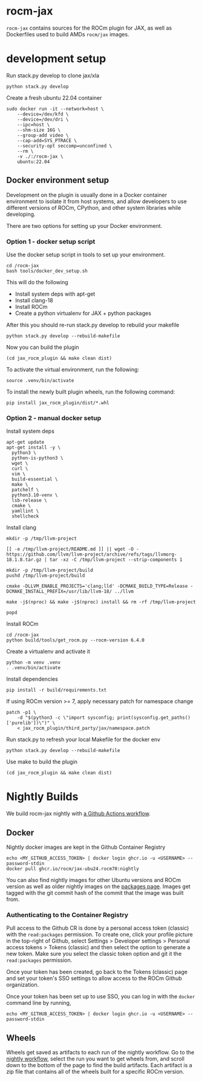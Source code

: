 # rocm-jax

`rocm-jax` contains sources for the ROCm plugin for JAX, as well as Dockerfiles used to build AMDs `rocm/jax` images.

# development setup

Run stack.py develop to clone jax/xla
```
python stack.py develop
```

Create a fresh ubuntu 22.04 container
```
sudo docker run -it --network=host \
    --device=/dev/kfd \
    --device=/dev/dri \
    --ipc=host \
    --shm-size 16G \
    --group-add video \
    --cap-add=SYS_PTRACE \
    --security-opt seccomp=unconfined \
    --rm \
    -v ./:/rocm-jax \
    ubuntu:22.04
```

## Docker environment setup

Development on the plugin is usually done in a Docker container environment
to isolate it from host systems, and allow developers to use different versions
of ROCm, CPython, and other system libraries while developing.

There are two options for setting up your Docker environment.

### Option 1 - docker setup script

Use the docker setup script in tools to set up your environment.

```
cd /rocm-jax
bash tools/docker_dev_setup.sh
```

This will do the following
  - Install system deps with apt-get
  - Install clang-18
  - Install ROCm
  - Create a python virtualenv for JAX + python packages


After this you should re-run stack.py develop to rebuild your makefile
```
python stack.py develop --rebuild-makefile
```

Now you can build the plugin
```
(cd jax_rocm_plugin && make clean dist)
```

To activate the virtual environment, run the following:
```
source .venv/bin/activate
```

To install the newly built plugin wheels, run the following command:
```
pip install jax_rocm_plugin/dist/*.whl
```


### Option 2 - manual docker setup

Install system deps
```
apt-get update
apt-get install -y \
  python3 \
  python-is-python3 \
  wget \
  curl \
  vim \
  build-essential \
  make \
  patchelf \
  python3.10-venv \
  lsb-release \
  cmake \
  yamllint \
  shellcheck
```

Install clang
```
mkdir -p /tmp/llvm-project

[[ -e /tmp/llvm-project/README.md ]] || wget -O - https://github.com/llvm/llvm-project/archive/refs/tags/llvmorg-18.1.8.tar.gz | tar -xz -C /tmp/llvm-project --strip-components 1

mkdir -p /tmp/llvm-project/build
pushd /tmp/llvm-project/build

cmake -DLLVM_ENABLE_PROJECTS='clang;lld' -DCMAKE_BUILD_TYPE=Release -DCMAKE_INSTALL_PREFIX=/usr/lib/llvm-18/ ../llvm

make -j$(nproc) && make -j$(nproc) install && rm -rf /tmp/llvm-project

popd
```

Install ROCm
```
cd /rocm-jax
python build/tools/get_rocm.py --rocm-version 6.4.0
```

Create a virtualenv and activate it
```
python -m venv .venv
. .venv/bin/activate
```

Install dependencies
```
pip install -r build/requirements.txt
```

If using ROCm version >= 7, apply necessary patch for namespace change
```
patch -p1 \
    -d "$(python3 -c \"import sysconfig; print(sysconfig.get_paths()['purelib'])\")" \
    < jax_rocm_plugin/third_party/jax/namespace.patch

```

Run stack.py to refresh your local Makefile for the docker env
```
python stack.py develop --rebuild-makefile
```

Use make to build the plugin
```
(cd jax_rocm_plugin && make clean dist)
```

# Nightly Builds

We build rocm-jax nightly with [a Github Actions workflow](https://github.com/ROCm/rocm-jax/actions/workflows/nightly.yml).

## Docker

Nightly docker images are kept in the Github Container Registry

```
echo <MY_GITHUB_ACCESS_TOKEN> | docker login ghcr.io -u <USERNAME> --password-stdin
docker pull ghcr.io/rocm/jax-ubu24.rocm70:nightly
```

You can also find nightly images for other Ubuntu versions and ROCm version as well as older nightly images on the [packages page](https://github.com/orgs/ROCm/packages?repo_name=rocm-jax). Images get tagged with the git commit hash of the commit that the image was built from.

### Authenticating to the Container Registry

Pull access to the Github CR is done by a personal access token (classic) with the `read:packages` permission. To create one, click your profile picture in the top-right of Github, select Settings > Developer settings > Personal access tokens > Tokens (classic) and then select the option to generate a new token. Make sure you select the classic token option and git it the `read:packages` permission.

Once your token has been created, go back to the Tokens (classic) page and set your token's SSO settings to allow access to the ROCm Github organization.

Once your token has been set up to use SSO, you can log in with the `docker` command line by running,

```
echo <MY_GITHUB_ACCESS_TOKEN> | docker login ghcr.io -u <USERNAME> --password-stdin
```

## Wheels

Wheels get saved as artifacts to each run of the nightly workflow. Go to the [nightly workflow](https://github.com/ROCm/rocm-jax/actions/workflows/nightly.yml), select the run you want to get wheels from, and scroll down to the bottom of the page to find the build artifacts. Each artifact is a zip file that contains all of the wheels built for a specific ROCm version.

